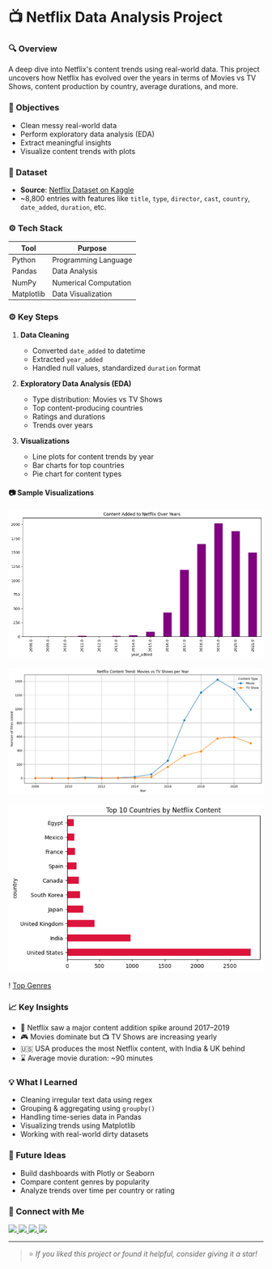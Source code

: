 # 📺 Netflix Data Analysis Project

### 🔍 Overview
A deep dive into Netflix's content trends using real-world data. This project uncovers how Netflix has evolved over the years in terms of Movies vs TV Shows, content production by country, average durations, and more.

### 🧠 Objectives
- Clean messy real-world data
- Perform exploratory data analysis (EDA)
- Extract meaningful insights
- Visualize content trends with plots

### 📁 Dataset
- **Source**: [Netflix Dataset on Kaggle](https://www.kaggle.com/datasets/shivamb/netflix-shows)
- ~8,800 entries with features like `title`, `type`, `director`, `cast`, `country`, `date_added`, `duration`, etc.

### ⚙️ Tech Stack
| Tool        | Purpose                        |
|-------------|----------------------------------|
| Python      | Programming Language            |
| Pandas      | Data Analysis                   |
| NumPy       | Numerical Computation           |
| Matplotlib  | Data Visualization              |

### ⚙️ Key Steps
1. **Data Cleaning**
   - Converted `date_added` to datetime
   - Extracted `year_added`
   - Handled null values, standardized `duration` format

2. **Exploratory Data Analysis (EDA)**
   - Type distribution: Movies vs TV Shows
   - Top content-producing countries
   - Ratings and durations
   - Trends over years

3. **Visualizations**
   - Line plots for content trends by year
   - Bar charts for top countries
   - Pie chart for content types

#### 📷 Sample Visualizations
![Content Added Over Time](visualizations/sample-list-plot.png)

![Movie vs TV Show Distribution](visualizations/sample-line-plot.png)

![Top Countries by Content](visualizations/sample-bar-plot.png)

! [Top Genres](visualizations/sample-bar-plot2.png)

### 📈 Key Insights
- 🔺 Netflix saw a major content addition spike around 2017–2019
- 🎮 Movies dominate but 📺 TV Shows are increasing yearly
- 🇺🇸 USA produces the most Netflix content, with India & UK behind
- ⌛ Average movie duration: ~90 minutes

### 💡 What I Learned
- Cleaning irregular text data using regex
- Grouping & aggregating using `groupby()`
- Handling time-series data in Pandas
- Visualizing trends using Matplotlib
- Working with real-world dirty datasets

### 📌 Future Ideas
- Build dashboards with Plotly or Seaborn
- Compare content genres by popularity
- Analyze trends over time per country or rating

### 🔗 Connect with Me
<p align="left">
  <a href="https://www.linkedin.com/in/shruti-s-parihar/" target="_blank">
    <img src="https://img.shields.io/badge/LinkedIn-0A66C2?style=for-the-badge&logo=linkedin&logoColor=white" />
  </a>
  <a href="https://github.com/shruti-1102" target="_blank">
    <img src="https://img.shields.io/badge/GitHub-181717?style=for-the-badge&logo=github&logoColor=white" />
  </a>
  <a href="https://instagram.com/shrutii.parihar" target="_blank">
    <img src="https://img.shields.io/badge/Instagram-E4405F?style=for-the-badge&logo=instagram&logoColor=white" />
  </a>
  <a href="https://x.com/parihar__shruti" target="_blank">
    <img src="https://img.shields.io/badge/X-000000?style=for-the-badge&logo=twitter&logoColor=white" />
  </a>
</p>

---

> ⭐ *If you liked this project or found it helpful, consider giving it a star!*
